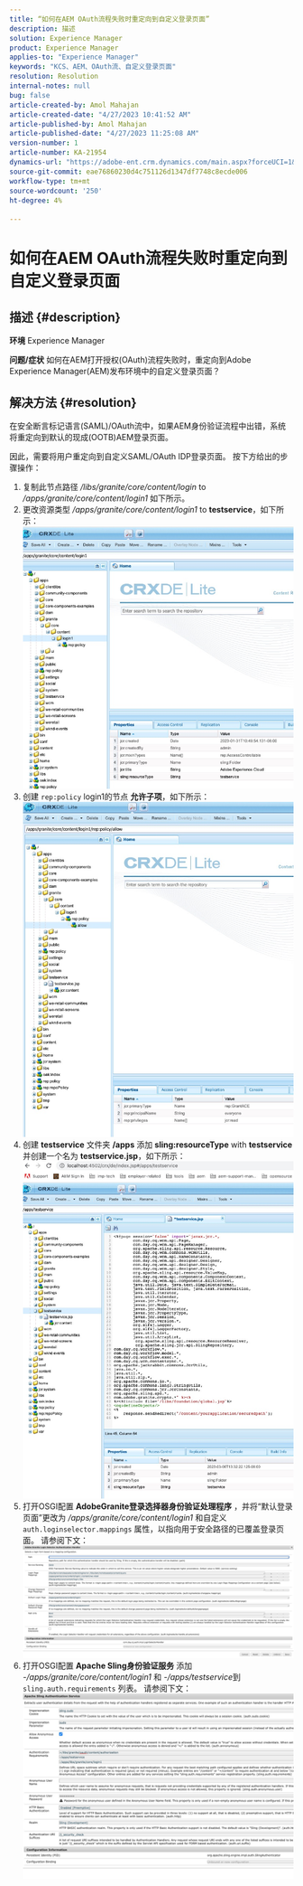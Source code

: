```yaml
---
title: “如何在AEM OAuth流程失败时重定向到自定义登录页面”
description: 描述
solution: Experience Manager
product: Experience Manager
applies-to: "Experience Manager"
keywords: "KCS、AEM、OAuth流、自定义登录页面"
resolution: Resolution
internal-notes: null
bug: false
article-created-by: Amol Mahajan
article-created-date: "4/27/2023 10:41:52 AM"
article-published-by: Amol Mahajan
article-published-date: "4/27/2023 11:25:08 AM"
version-number: 1
article-number: KA-21954
dynamics-url: "https://adobe-ent.crm.dynamics.com/main.aspx?forceUCI=1&pagetype=entityrecord&etn=knowledgearticle&id=f721c418-e8e4-ed11-a7c7-6045bd006a22"
source-git-commit: eae76860230d4c751126d1347df7748c8ecde006
workflow-type: tm+mt
source-wordcount: '250'
ht-degree: 4%

---
```


# 如何在AEM OAuth流程失败时重定向到自定义登录页面

## 描述 {#description}

<b>环境</b>
Experience Manager


<b>问题/症状</b>
如何在AEM打开授权(OAuth)流程失败时，重定向到Adobe Experience Manager(AEM)发布环境中的自定义登录页面？


## 解决方法 {#resolution}


在安全断言标记语言(SAML)/OAuth流中，如果AEM身份验证流程中出错，系统将重定向到默认的现成(OOTB)AEM登录页面。

因此，需要将用户重定向到自定义SAML/OAuth IDP登录页面。 按下方给出的步骤操作：

1. 复制此节点路径 */libs/granite/core/content/login* to */apps/granite/core/content/login1* 如下所示。
2. 更改资源类型 */apps/granite/core/content/login1* to <b>testservice</b>，如下所示：![](assets/25e0ebb5-ede4-ed11-a7c7-6045bd006a22.png)
3. 创建 `rep:policy` login1的节点 <b>允许子项</b>，如下所示：![](assets/cc0347ce-ede4-ed11-a7c7-6045bd006a22.png)
4. 创建 <b>testservice</b> 文件夹 <b>/apps</b> 添加 <b>sling:resourceType</b> with <b>testservice</b> 并创建一个名为 <b>testservice.jsp</b>，如下所示：![](assets/aec657e1-ede4-ed11-a7c7-6045bd006a22.png)
5. 打开OSGI配置 <b>AdobeGranite登录选择器身份验证处理程序</b> ，并将“默认登录页面”更改为 */apps/granite/core/content/login1* 和自定义 `auth.loginselector.mappings` 属性，以指向用于安全路径的已覆盖登录页面。 请参阅下文：![](assets/b45869f6-ede4-ed11-a7c7-6045bd006a22.png)
6. 打开OSGI配置 <b>Apache Sling身份验证服务</b> 添加 *-/apps/granite/core/content/login1* 和 *-/apps/testservice*&#x200B;到 `sling.auth.requirements` 列表。 请参阅下文：![](assets/494fad08-eee4-ed11-a7c7-6045bd006a22.png)

